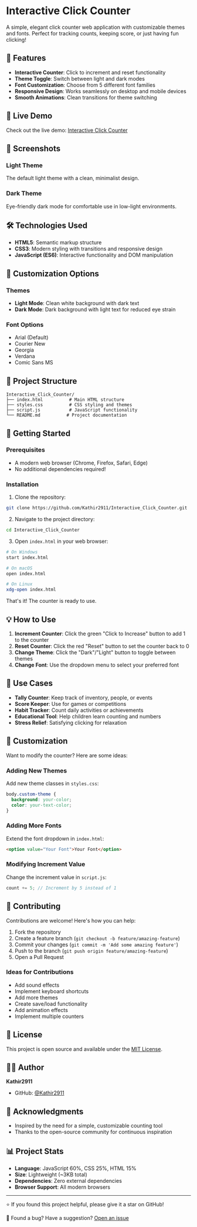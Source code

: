 # Interactive Click Counter

A simple, elegant click counter web application with customizable themes and fonts. Perfect for tracking counts, keeping score, or just having fun clicking!

## 🌟 Features

- **Interactive Counter**: Click to increment and reset functionality
- **Theme Toggle**: Switch between light and dark modes
- **Font Customization**: Choose from 5 different font families
- **Responsive Design**: Works seamlessly on desktop and mobile devices
- **Smooth Animations**: Clean transitions for theme switching

## 🚀 Live Demo

Check out the live demo: [Interactive Click Counter](https://kathir2911.github.io/Interactive_Click_Counter/)

## 📸 Screenshots

### Light Theme
The default light theme with a clean, minimalist design.

### Dark Theme
Eye-friendly dark mode for comfortable use in low-light environments.

## 🛠️ Technologies Used

- **HTML5**: Semantic markup structure
- **CSS3**: Modern styling with transitions and responsive design
- **JavaScript (ES6)**: Interactive functionality and DOM manipulation

## 🎨 Customization Options

### Themes
- **Light Mode**: Clean white background with dark text
- **Dark Mode**: Dark background with light text for reduced eye strain

### Font Options
- Arial (Default)
- Courier New
- Georgia
- Verdana
- Comic Sans MS

## 📁 Project Structure

```
Interactive_Click_Counter/
├── index.html          # Main HTML structure
├── styles.css          # CSS styling and themes
├── script.js           # JavaScript functionality
└── README.md          # Project documentation
```

## 🚀 Getting Started

### Prerequisites
- A modern web browser (Chrome, Firefox, Safari, Edge)
- No additional dependencies required!

### Installation

1. Clone the repository:
```bash
git clone https://github.com/Kathir2911/Interactive_Click_Counter.git
```

2. Navigate to the project directory:
```bash
cd Interactive_Click_Counter
```

3. Open `index.html` in your web browser:
```bash
# On Windows
start index.html

# On macOS
open index.html

# On Linux
xdg-open index.html
```

That's it! The counter is ready to use.

## 💡 How to Use

1. **Increment Counter**: Click the green "Click to Increase" button to add 1 to the counter
2. **Reset Counter**: Click the red "Reset" button to set the counter back to 0
3. **Change Theme**: Click the "Dark"/"Light" button to toggle between themes
4. **Change Font**: Use the dropdown menu to select your preferred font

## 🎯 Use Cases

- **Tally Counter**: Keep track of inventory, people, or events
- **Score Keeper**: Use for games or competitions
- **Habit Tracker**: Count daily activities or achievements
- **Educational Tool**: Help children learn counting and numbers
- **Stress Relief**: Satisfying clicking for relaxation

## 🔧 Customization

Want to modify the counter? Here are some ideas:

### Adding New Themes
Add new theme classes in `styles.css`:
```css
body.custom-theme {
  background: your-color;
  color: your-text-color;
}
```

### Adding More Fonts
Extend the font dropdown in `index.html`:
```html
<option value="Your Font">Your Font</option>
```

### Modifying Increment Value
Change the increment value in `script.js`:
```javascript
count += 5; // Increment by 5 instead of 1
```

## 🤝 Contributing

Contributions are welcome! Here's how you can help:

1. Fork the repository
2. Create a feature branch (`git checkout -b feature/amazing-feature`)
3. Commit your changes (`git commit -m 'Add some amazing feature'`)
4. Push to the branch (`git push origin feature/amazing-feature`)
5. Open a Pull Request

### Ideas for Contributions
- Add sound effects
- Implement keyboard shortcuts
- Add more themes
- Create save/load functionality
- Add animation effects
- Implement multiple counters

## 📝 License

This project is open source and available under the [MIT License](LICENSE).

## 👨‍💻 Author

**Kathir2911**
- GitHub: [@Kathir2911](https://github.com/Kathir2911)

## 🙏 Acknowledgments

- Inspired by the need for a simple, customizable counting tool
- Thanks to the open-source community for continuous inspiration

## 📊 Project Stats

- **Language**: JavaScript 60%, CSS 25%, HTML 15%
- **Size**: Lightweight (~3KB total)
- **Dependencies**: Zero external dependencies
- **Browser Support**: All modern browsers

---

⭐ If you found this project helpful, please give it a star on GitHub!

🐛 Found a bug? Have a suggestion? [Open an issue](https://github.com/Kathir2911/Interactive_Click_Counter/issues)

